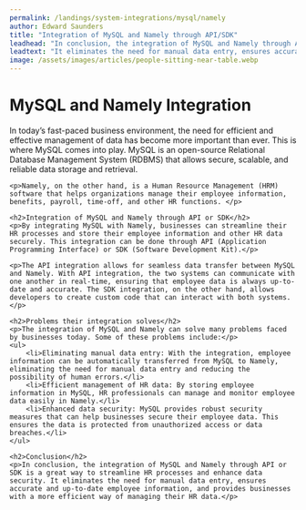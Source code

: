 ```yaml
---
permalink: /landings/system-integrations/mysql/namely
author: Edward Saunders
title: "Integration of MySQL and Namely through API/SDK"
leadhead: "In conclusion, the integration of MySQL and Namely through API or SDK is a great way to streamline HR processes and enhance data security"
leadtext: "It eliminates the need for manual data entry, ensures accurate and up-to-date employee information, and provides businesses with a more efficient way of managing their HR data."
image: /assets/images/articles/people-sitting-near-table.webp
---
```

<div class="arttext">	<h1>MySQL and Namely Integration</h1>
	<p>In today’s fast-paced business environment, the need for efficient and effective management of data has become more important than ever. This is where MySQL comes into play. MySQL is an open-source Relational Database Management System (RDBMS) that allows secure, scalable, and reliable data storage and retrieval.</p>
	
	<p>Namely, on the other hand, is a Human Resource Management (HRM) software that helps organizations manage their employee information, benefits, payroll, time-off, and other HR functions. </p>

	<h2>Integration of MySQL and Namely through API or SDK</h2>
	<p>By integrating MySQL with Namely, businesses can streamline their HR processes and store their employee information and other HR data securely. This integration can be done through API (Application Programming Interface) or SDK (Software Development Kit).</p>

	<p>The API integration allows for seamless data transfer between MySQL and Namely. With API integration, the two systems can communicate with one another in real-time, ensuring that employee data is always up-to-date and accurate. The SDK integration, on the other hand, allows developers to create custom code that can interact with both systems.</p>
	
	<h2>Problems their integration solves</h2>
	<p>The integration of MySQL and Namely can solve many problems faced by businesses today. Some of these problems include:</p>
	<ul>
		<li>Eliminating manual data entry: With the integration, employee information can be automatically transferred from MySQL to Namely, eliminating the need for manual data entry and reducing the possibility of human errors.</li>
		<li>Efficient management of HR data: By storing employee information in MySQL, HR professionals can manage and monitor employee data easily in Namely.</li>
		<li>Enhanced data security: MySQL provides robust security measures that can help businesses secure their employee data. This ensures the data is protected from unauthorized access or data breaches.</li>
	</ul>

	<h2>Conclusion</h2>
	<p>In conclusion, the integration of MySQL and Namely through API or SDK is a great way to streamline HR processes and enhance data security. It eliminates the need for manual data entry, ensures accurate and up-to-date employee information, and provides businesses with a more efficient way of managing their HR data.</p>
</div>
